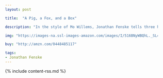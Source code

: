 ```yaml
---
layout: post

title:  "A Pig, a Fox, and a Box"

description: "In the style of Mo Willems, Jonathan Fenske tells three humorous stories of two friends, Pig and Fox, and their shenanigans with a cardboard box (all of which involved Pig accidentally crushing Fox in the box)."

img: "https://images-na.ssl-images-amazon.com/images/I/516BNyWBQhL._SL480_.jpg"

buy: "http://amzn.com/0448485117"

tags:
- Jonathan Fenske
---
```


{% include content-rss.md %}